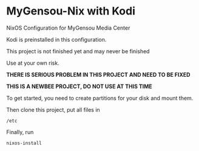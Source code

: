 # MyGensou-Nix with Kodi
NixOS Configuration for MyGensou Media Center

Kodi is preinstalled in this configuration.

This project is not finished yet and may never be finished

Use at your own risk.

**THERE IS SERIOUS PROBLEM IN THIS PROJECT AND NEED TO BE FIXED**

**THIS IS A NEWBEE PROJECT, DO NOT USE AT THIS TIME**

To get started, you need to create partitions for your disk and mount them.

Then clone this project, put all files in

`/etc`

Finally, run

`nixos-install`